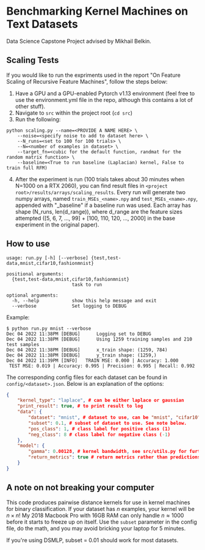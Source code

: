 # Benchmarking Kernel Machines on Text Datasets
Data Science Capstone Project advised by Mikhail Belkin.

## Scaling Tests
If you would like to run the expriments used in the report "On Feature Scaling of Recursive Feature Machines", follow the steps below:

1. Have a GPU and a GPU-enabled Pytorch v1.13 environment (feel free to use the environment.yml file in the repo, although this contains a lot of other stuff).
2. Navigate to `src` within the project root (`cd src`)
3. Run the following:
```shell
python scaling.py --name=<PROVIDE A NAME HERE> \
	--noise=<specify noise to add to dataset here> \
	--N_runs=<set to 100 for 100 trials> \
	--N=<number of examples in dataset> \
	--target_fn=<cubic for the default function, randmat for the random matrix function> \
	--baseline=<True to run baseline (Laplacian) kernel, False to train full RFM)
```
4. After the experiment is run (100 trials takes about 30 minutes when N=1000 on a RTX 2060), you can find result files in `<project root>/results/arrays/scaling_results`. Every run will generate two numpy arrays, named `train_MSEs_<name>.npy` and `test_MSEs_<name>.npy`, appended with "\_baseline" if a baseline run was used. Each array has shape (N_runs, len(d_range)), where d_range are the feature sizes attempted ([5, 6, 7, ..., 99] + [100, 110, 120, ..., 2000] in the base experiment in the original paper).

## How to use
```shell
usage: run.py [-h] [--verbose] {test,test-data,mnist,cifar10,fashionmnist}

positional arguments:
  {test,test-data,mnist,cifar10,fashionmnist}
                        task to run

optional arguments:
  -h, --help            show this help message and exit
  --verbose             Set logging to DEBUG
```

Example:

```shell
$ python run.py mnist --verbose
Dec 04 2022 11:38PM [DEBUG] 	 Logging set to DEBUG
Dec 04 2022 11:38PM [DEBUG] 	 Using 1259 training samples and 210 test samples
Dec 04 2022 11:38PM [DEBUG] 	 x_train shape: (1259, 784)
Dec 04 2022 11:38PM [DEBUG] 	 y_train shape: (1259,)
Dec 04 2022 11:39PM [INFO] 	 TRAIN MSE: 0.000 | Accuracy: 1.000
 TEST MSE: 0.019 | Accuracy: 0.995 | Precision: 0.995 | Recall: 0.992
```

The corresponding config files for each dataset can be found in `config/<dataset>.json`. Below is an explanation of the options:

```json
{
    "kernel_type": "laplace", # can be either laplace or gaussian
    "print_result": true, # to print result to log
    "data": {
        "dataset": "mnist", # dataset to use, can be "mnist", "cifar10", or "fashionmnist"
        "subset": 0.1, # subset of dataset to use. See note below.
        "pos_class": 1, # class label for positive class (1)
        "neg_class": 8 # class label for negative class (-1)
    },
    "model": {
        "gamma": 0.00128, # kernel bandwidth, see src/utils.py for further details
        "return_metrics": true # return metrics rather than predictions after training kernel
    }
}
```

## A note on not breaking your computer
This code produces pairwise distance kernels for use in kernel machines for binary classification. If your dataset
has $n$ examples, your kernel will be $n \times n$! My 2018 Macbook Pro with 16GB RAM can only handle $n \approx 1000$ 
before it starts to freeze up on itself. Use the `subset` parameter in the config file, do the math, and you may 
avoid bricking your laptop for 5 minutes.

If you're using DSMLP, subset = 0.01 should work for most datasets.
